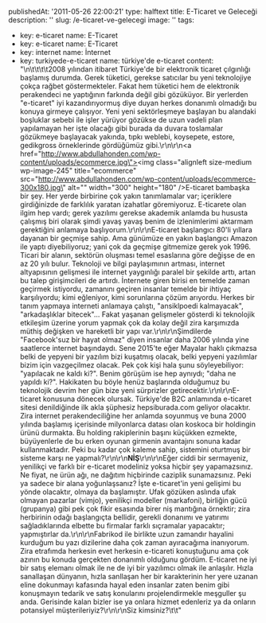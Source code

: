 publishedAt: '2011-05-26 22:00:21'
type: halftext
title: E-Ticaret ve Geleceği
description: ''
slug: /e-ticaret-ve-gelecegi
image: ''
tags:
  - key: e-ticaret
    name: E-Ticaret
  - key: e-ticaret
    name: E-Ticaret
  - key: internet
    name: İnternet
  - key: turkiyede-e-ticaret
    name: türkiye'de e-ticaret
content: "\n\t\t\t\t2008 yılından itibaret Türkiye'de bir elektronik ticaret çılgınlığı başlamış durumda. Gerek tüketici, gerekse satıcılar bu yeni teknolojiye çokça rağbet göstermekteler. Fakat hem tüketici hem de elektronik perakendeci ne yaptığının farkında değil gibi gözüküyor. Bir yerlerden \"e-ticaret\" iyi kazandırıyormuş diye duyan herkes donanımlı olmadığı bu konuya girmeye çalışıyor. Yeni yeni sektörleşmeye başlayan bu alandaki boşluklar sebebi ile işler yürüyor gözükse de uzun vadeli plan yapılamayan her işte olacağı gibi burada da duvara toslamalar gözükmeye başlayacak yakında, tıpkı weblebi, koysepete, estore, gedikgross örneklerinde gördüğümüz gibi.\r\n\r\n<a href=\"http://www.abdullahonden.com/wp-content/uploads/ecommerce.jpg\"><img class=\"alignleft size-medium wp-image-245\" title=\"ecommerce\" src=\"http://www.abdullahonden.com/wp-content/uploads/ecommerce-300x180.jpg\" alt=\"\" width=\"300\" height=\"180\" /></a>E-ticaret bambaşka bir şey. Her yerde birbirine çok yakın tanımlamalar var; içeriklere girdiğinizde de farklılık yaratan izahatlar göremiyoruz. E-ticarete olan ilgim hep vardı; gerek yazılımı gerekse akademik anlamda bu hususta çalışmış biri olarak şimdi yavaş yavaş benim de izlenimlerimi aktarmam gerektiğini anlamaya başlıyorum.\r\n\r\nE-ticaret başlangıcı 80'li yıllara dayanan bir geçmişe sahip. Ama günümüze en yakın başlangıcı Amazon ile yaptı diyebiliyoruz; yani çok da geçmişe gitmemize gerek yok 1996. Ticari bir alanın, sektörün oluşması temel esaslarına göre değişse de en az 20 yılı bulur. Teknoloji ve bilgi paylaşımının artması, internet altyapısının gelişmesi ile internet yaygınlığı paralel bir şekilde arttı, artan bu talep girişimcileri de artırdı. İnternete giren birisi en temelde zaman geçirmek istiyordu, zamanını geçiren insanlar temelde bir ihtiyaç karşılıyordu; kimi eğleniyor, kimi sorunlarına çözüm arıyordu. Herkes bir tanım yapmaya interneti anlamaya çalıştı, \"ansiklpoedi kalmayacak\", \"arkadaşlıklar bitecek\"... Fakat yaşanan gelişmeler gösterdi ki teknolojik etkileşim üzerine yorum yapmak çok da kolay değil zira karşımızda müthiş değişken ve hareketli bir yapı var.\r\n\r\nŞimdilerde \"Facebook'suz bir hayat olmaz\" diyen insanlar daha 2006 yılında yine saatlerce internet başındaydı. Sene 2015'te eğer Mayalar haklı çıkmazsa belki de yepyeni bir yazılım bizi kuşatmış olacak, belki yepyeni yazılımlar bizim için vazgeçilmez olacak. Pek çok kişi hala şunu söyleyebiliyor: \"yapılacak ne kaldı ki?\". Benim görüşüm ise hep aynıydı; \"daha ne yapıldı ki?\". Hakikaten bu böyle henüz başlarında olduğumuz bu teknolojik devrim her gün bize yeni sürprizler getirecektir.\r\n\r\nE-ticaret konusuna dönecek olursak. Türkiye'de B2C anlamında e-ticaret sitesi denildiğinde ilk akla şüphesiz hepsiburada.com geliyor olacaktır. Zira internet perakendeciliğine her anlamda soyunmuş ve buna 2000 yılında başlamış içerisinde milyonlarca datası olan koskoca bir holdingin ürünü durmakta. Bu holding rakiplerinin başını küçükken ezmekte, büyüyenlerle de bu erken oyunan girmenin avantajını sonuna kadar kullanmaktadır. Peki bu kadar çok kaleme sahip, sistemini oturtmuş bir sisteme karşı ne yapmalı?\r\n\r\n<strong>NİŞ</strong>\r\n\r\nEğer ciddi bir sermayeniz, yenilikçi ve farklı bir e-ticaret modeliniz yoksa hiçbir şey yapamazsınız. Ne fiyat, ne ürün ağı, ne dağıtım hiçbirinde caziplik sunamazsınız. Peki ya sadece bir alana yoğunlaşsanız? İşte e-ticaret'in yeni gelişimi bu yönde olacaktır, olmaya da başlamıştır. Ufak gözüken aslında ufak olmayan pazarlar (vimjo), yenilikçi modeller (markafoni), birliğin gücü (grupanya) gibi pek çok fikir esasında birer niş mantığına örnektir; zira herbirinin odağı başlangıçta bellidir, gerekli donanımı ve yatırımı sağladıklarında elbette bu firmalar farklı sıçramalar yapacaktır; yapmıştırlar da.\r\n\r\nFabrikod ile birlikte uzun zamandır hayalini kurduğum bu yazı dizilerine daha çok zaman ayıracağıma inanıyorum. Zira etrafımda herkesin evet herkesin e-ticareti konuştuğunu ama çok azının bu konuda gerçekten donanımlı olduğunu gördüm. E-ticaret ne iyi bir satış elemanı olmak ile ne de iyi bir yazılımcı olmak ile anlaşılır. Hızla sanallaşan dünyanın, hızla sanllaşan her bir karakterinin her yere uzanan eline dokunmayı kafasında hayal eden insanlar zaten benim gibi konuşmayın tedarik ve satış konularını projelendirmekle meşguller şu anda. Gerisinde kalan bizler ise ya onlara hizmet edenleriz ya da onların potansiyel müşterileriyiz?\r\n\r\nSiz kimsiniz?\t\t"
